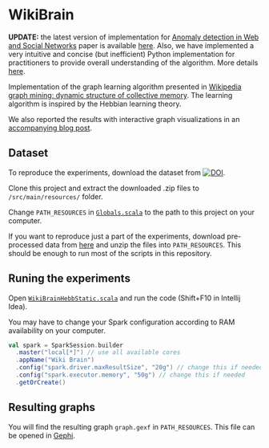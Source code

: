 # WikiBrain
**UPDATE:** the latest version of implementation for [Anomaly detection in Web and Social Networks](https://arxiv.org/abs/1901.09688) paper is available [here](https://github.com/epfl-lts2/sparkwiki/blob/master/src/main/scala/ch/epfl/lts2/wikipedia/PeakFinder.scala). Also, we have implemented a very intuitive and concise (but inefficient) Python implementation for practitioners to provide overall understanding of the algorithm. More details [here](https://github.com/mizvol/anomaly-detection).

Implementation of the graph learning algorithm presented in [Wikipedia graph mining: dynamic structure of collective memory](https://arxiv.org/abs/1710.00398). The learning algorithm is inspired by the Hebbian learning theory.

We also reported the results with interactive graph visualizations in an [accompanying blog post](http://blog.miz.space/research/2017/08/14/wikipedia-collective-memory-dynamic-graph-analysis-graphx-spark-scala-time-series-network/).

## Dataset
To reproduce the experiments, download the dataset from [![DOI](https://zenodo.org/badge/DOI/10.5281/zenodo.886951.svg)](https://doi.org/10.5281/zenodo.886951).

Clone this project and extract the downloaded .zip files to `/src/main/resources/` folder.

Change `PATH_RESOURCES` in [`Globals.scala`](https://github.com/mizvol/WikiBrain/blob/master/src/main/scala/ch/epfl/lts2/Globals.scala) to the path to this project on your computer.

If you want to reproduce just a part of the experiments, download pre-processed data from [here](https://drive.switch.ch/index.php/s/vEM6cTgft5MUK56) and unzip the files into `PATH_RESOURCES`. This should be enough to run most of the scripts in this repository.

## Runing the experiments
Open [`WikiBrainHebbStatic.scala`](https://github.com/mizvol/WikiBrain/blob/master/src/main/scala/WikiBrainHebbStatic.scala) and run the code (Shift+F10 in Intellij Idea).

You may have to change your Spark configuration according to RAM availability on your computer.

``` scala
val spark = SparkSession.builder
  .master("local[*]") // use all available cores
  .appName("Wiki Brain")
  .config("spark.driver.maxResultSize", "20g") // change this if needed
  .config("spark.executor.memory", "50g") // change this if needed
  .getOrCreate()
 ```

## Resulting graphs
You will find the resulting graph `graph.gexf` in `PATH_RESOURCES`. This file can be opened in [Gephi](https://gephi.org/).
